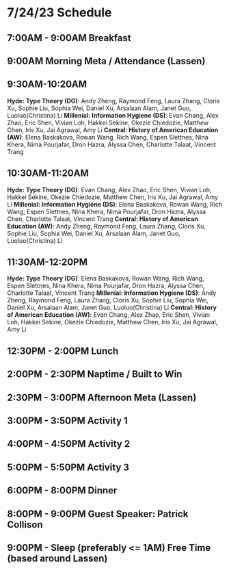 # 7/24/23 Schedule

## 7:00AM - 9:00AM Breakfast
## 9:00AM **Morning Meta / Attendance** (Lassen)

## 9:30AM-10:20AM
**Hyde: Type Theory (DG)**: Andy Zheng, Raymond Feng, Laura Zhang, Cloris Xu, Sophie Liu, Sophia Wei, Daniel Xu, Arsalaan Alam, Janet Guo, Luoluo(Christina) Li
  **Millenial: Information Hygiene (DS)**: Evan Chang, Alex Zhao, Eric Shen, Vivian Loh, Hakkei Sekine, Okezie Chiedozie, Matthew Chen, Iris Xu, Jai Agrawal, Amy Li
  **Central: History of American Education (AW)**: Elena Baskakova, Rowan Wang, Rich Wang, Espen Slettnes, Nina Khera, Nima Pourjafar, Dron Hazra, Alyssa Chen, Charlotte Talaat, Vincent Trang
## 10:30AM-11:20AM
**Hyde: Type Theory (DG)**: Evan Chang, Alex Zhao, Eric Shen, Vivian Loh, Hakkei Sekine, Okezie Chiedozie, Matthew Chen, Iris Xu, Jai Agrawal, Amy Li
  **Millenial: Information Hygiene (DS)**: Elena Baskakova, Rowan Wang, Rich Wang, Espen Slettnes, Nina Khera, Nima Pourjafar, Dron Hazra, Alyssa Chen, Charlotte Talaat, Vincent Trang
  **Central: History of American Education (AW)**: Andy Zheng, Raymond Feng, Laura Zhang, Cloris Xu, Sophie Liu, Sophia Wei, Daniel Xu, Arsalaan Alam, Janet Guo, Luoluo(Christina) Li
## 11:30AM-12:20PM
**Hyde: Type Theory (DG)**: Elena Baskakova, Rowan Wang, Rich Wang, Espen Slettnes, Nina Khera, Nima Pourjafar, Dron Hazra, Alyssa Chen, Charlotte Talaat, Vincent Trang
  **Millenial: Information Hygiene (DS)**: Andy Zheng, Raymond Feng, Laura Zhang, Cloris Xu, Sophie Liu, Sophia Wei, Daniel Xu, Arsalaan Alam, Janet Guo, Luoluo(Christina) Li
  **Central: History of American Education (AW)**: Evan Chang, Alex Zhao, Eric Shen, Vivian Loh, Hakkei Sekine, Okezie Chiedozie, Matthew Chen, Iris Xu, Jai Agrawal, Amy Li  
  
## 12:30PM - 2:00PM Lunch
## 2:00PM - 2:30PM Naptime / Built to Win
## 2:30PM - 3:00PM **Afternoon Meta** (Lassen)
## 3:00PM - 3:50PM Activity 1
## 4:00PM - 4:50PM Activity 2
## 5:00PM - 5:50PM Activity 3
## 6:00PM - 8:00PM Dinner
## 8:00PM - 9:00PM Guest Speaker: Patrick Collison
## 9:00PM - Sleep (preferably <= 1AM) Free Time (based around Lassen)

